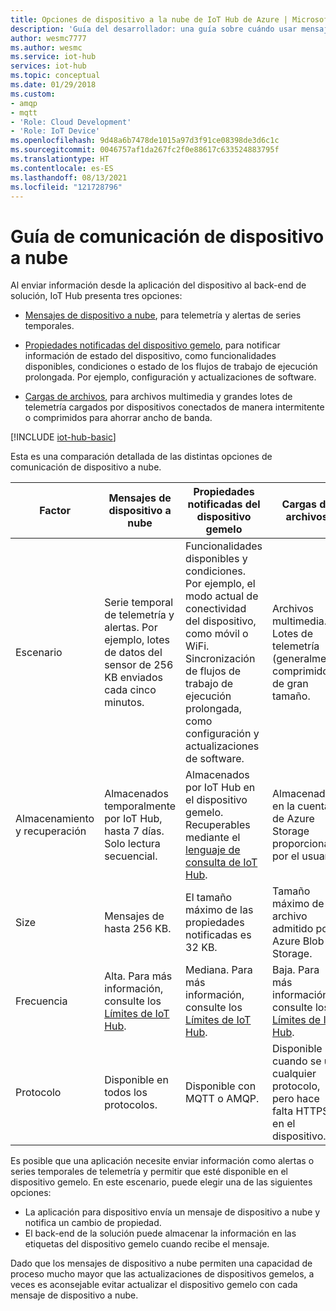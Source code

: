 ```yaml
---
title: Opciones de dispositivo a la nube de IoT Hub de Azure | Microsoft Docs
description: 'Guía del desarrollador: una guía sobre cuándo usar mensajes de dispositivo a nube, propiedades notificadas o carga de archivos para comunicaciones de nube a dispositivo.'
author: wesmc7777
ms.author: wesmc
ms.service: iot-hub
services: iot-hub
ms.topic: conceptual
ms.date: 01/29/2018
ms.custom:
- amqp
- mqtt
- 'Role: Cloud Development'
- 'Role: IoT Device'
ms.openlocfilehash: 9d48a6b7478de1015a97d3f91ce08398de3d6c1c
ms.sourcegitcommit: 0046757af1da267fc2f0e88617c633524883795f
ms.translationtype: HT
ms.contentlocale: es-ES
ms.lasthandoff: 08/13/2021
ms.locfileid: "121728796"
---
```

# <a name="device-to-cloud-communications-guidance"></a>Guía de comunicación de dispositivo a nube

Al enviar información desde la aplicación del dispositivo al back-end de solución, IoT Hub presenta tres opciones:

* [Mensajes de dispositivo a nube](iot-hub-devguide-messages-d2c.md), para telemetría y alertas de series temporales.

* [Propiedades notificadas del dispositivo gemelo](iot-hub-devguide-device-twins.md), para notificar información de estado del dispositivo, como funcionalidades disponibles, condiciones o estado de los flujos de trabajo de ejecución prolongada. Por ejemplo, configuración y actualizaciones de software.

* [Cargas de archivos](iot-hub-devguide-file-upload.md), para archivos multimedia y grandes lotes de telemetría cargados por dispositivos conectados de manera intermitente o comprimidos para ahorrar ancho de banda.

[!INCLUDE [iot-hub-basic](../../includes/iot-hub-basic-partial.md)]

Esta es una comparación detallada de las distintas opciones de comunicación de dispositivo a nube.

| Factor | Mensajes de dispositivo a nube | Propiedades notificadas del dispositivo gemelo | Cargas de archivos |
| ---- | ------- | ---------- | ---- |
| Escenario | Serie temporal de telemetría y alertas. Por ejemplo, lotes de datos del sensor de 256 KB enviados cada cinco minutos. | Funcionalidades disponibles y condiciones. Por ejemplo, el modo actual de conectividad del dispositivo, como móvil o WiFi. Sincronización de flujos de trabajo de ejecución prolongada, como configuración y actualizaciones de software. | Archivos multimedia. Lotes de telemetría (generalmente comprimidos) de gran tamaño. |
| Almacenamiento y recuperación | Almacenados temporalmente por IoT Hub, hasta 7 días. Solo lectura secuencial. | Almacenados por IoT Hub en el dispositivo gemelo. Recuperables mediante el [lenguaje de consulta de IoT Hub](iot-hub-devguide-query-language.md). | Almacenadas en la cuenta de Azure Storage proporcionada por el usuario. |
| Size | Mensajes de hasta 256 KB. | El tamaño máximo de las propiedades notificadas es 32 KB. | Tamaño máximo de archivo admitido por Azure Blob Storage. |
| Frecuencia | Alta. Para más información, consulte los [Límites de IoT Hub](iot-hub-devguide-quotas-throttling.md). | Mediana. Para más información, consulte los [Límites de IoT Hub](iot-hub-devguide-quotas-throttling.md). | Baja. Para más información, consulte los [Límites de IoT Hub](iot-hub-devguide-quotas-throttling.md). |
| Protocolo | Disponible en todos los protocolos. | Disponible con MQTT o AMQP. | Disponible cuando se usa cualquier protocolo, pero hace falta HTTPS en el dispositivo. |

Es posible que una aplicación necesite enviar información como alertas o series temporales de telemetría y permitir que esté disponible en el dispositivo gemelo. En este escenario, puede elegir una de las siguientes opciones:

* La aplicación para dispositivo envía un mensaje de dispositivo a nube y notifica un cambio de propiedad.
* El back-end de la solución puede almacenar la información en las etiquetas del dispositivo gemelo cuando recibe el mensaje.

Dado que los mensajes de dispositivo a nube permiten una capacidad de proceso mucho mayor que las actualizaciones de dispositivos gemelos, a veces es aconsejable evitar actualizar el dispositivo gemelo con cada mensaje de dispositivo a nube.
